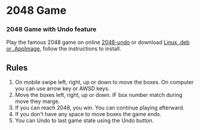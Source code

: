# 2048 Game

### 2048 Game with Undo feature

Play the famous 2048 game on online [2048-undo](https://2048-undo.netlify.app/) or download [Linux .deb or .AppImage](https://github.com/kawsaramin101/2048/releases/tag/Linux), follow the instructions to install.

## Rules

1. On mobile swipe left, right, up or down to move the boxes. On computer you can use arrow key or AWSD keys.
2. Move the boxes left, right, up or down. IF box number match during
   move they marge.
3. If you can reach 2048, you win. You can continue playing afterward.
4. If you don't have any space to move boxes the game ends.
5. You can Undo to last game state using the Undo button.
